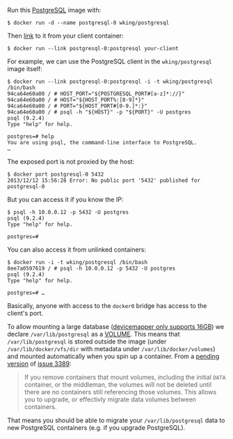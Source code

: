 Run this [PostgreSQL][] image with:

    $ docker run -d --name postgresql-0 wking/postgresql

Then [link][linking] to it from your client container:

    $ docker run --link postgresql-0:postgresql your-client

For example, we can use the PostgreSQL client in the
`wking/postgresql` image itself:

    $ docker run --link postgresql-0:postgresql -i -t wking/postgresql /bin/bash
    94ca64e60a00 / # HOST_PORT="${POSTGRESQL_PORT#[a-z]*://}"
    94ca64e60a00 / # HOST="${HOST_PORT%:[0-9]*}"
    94ca64e60a00 / # PORT="${HOST_PORT#[0-9.]*:}"
    94ca64e60a00 / # psql -h "${HOST}" -p "${PORT}" -U postgres
    psql (9.2.4)
    Type "help" for help.

    postgres=# help
    You are using psql, the command-line interface to PostgreSQL.
    …

The exposed port is not proxied by the host:

    $ docker port postgresql-0 5432
    2013/12/12 15:56:28 Error: No public port '5432' published for postgresql-0

But you can access it if you know the IP:

    $ psql -h 10.0.0.12 -p 5432 -U postgres
    psql (9.2.4)
    Type "help" for help.

    postgres=#

You can also access it from unlinked containers:

    $ docker run -i -t wking/postgresql /bin/bash
    8ee7a0597619 / # psql -h 10.0.0.12 -p 5432 -U postgres
    psql (9.2.4)
    Type "help" for help.

    postgres=# …

Basically, anyone with access to the `docker0` bridge has access to
the client's port.

To allow mounting a large database ([devicemapper only supports
16GB][devicemapper-size-limit]) we declare `/var/lib/postgresql` as a
[VOLUME][].  This means that `/var/lib/postgresql` is stored outside
the image (under `/var/lib/docker/vfs/dir` with metadata under
`/var/lib/docker/volumes`) and mounted automatically when you spin up
a container.  From a [pending version][fd24041] of [issue 3389][3389]:

> If you remove containers that mount volumes, including the initial
> `DATA` container, or the middleman, the volumes will not be deleted
> until there are no containers still referencing those volumes. This
> allows you to upgrade, or effectivly migrate data volumes between
> containers.

That means you should be able to migrate your `/var/lib/postgresql`
data to new PostgreSQL containers (e.g. if you upgrade PostgreSQL).

[PostgreSQL]: http://postgresql.io/
[linking]: http://docs.docker.io/en/latest/use/port_redirection/#linking-a-container
[devicemapper-size-limit]: https://www.kernel.org/doc/Documentation/device-mapper/thin-provisioning.txt
[VOLUME]: http://docs.docker.io/en/latest/use/working_with_volumes/#getting-started
[fd24041]: https://github.com/SvenDowideit/docker/commit/fd240413ff835ee72741d839dccbee24e5cc410c
[3389]: https://github.com/dotcloud/docker/pull/3389
